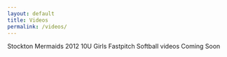 ```yaml
---
layout: default
title: Videos
permalink: /videos/
---
```


Stockton Mermaids 2012 10U Girls Fastpitch Softball videos Coming Soon
